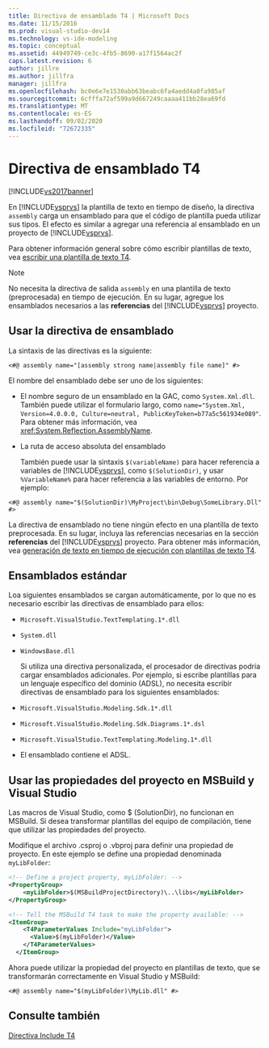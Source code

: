 ```yaml
---
title: Directiva de ensamblado T4 | Microsoft Docs
ms.date: 11/15/2016
ms.prod: visual-studio-dev14
ms.technology: vs-ide-modeling
ms.topic: conceptual
ms.assetid: 44949749-ce3c-4fb5-8690-a17f1564ac2f
caps.latest.revision: 6
author: jillre
ms.author: jillfra
manager: jillfra
ms.openlocfilehash: bc0e6e7e1530abb63beabc6fa4aedd4a0fa985af
ms.sourcegitcommit: 6cfffa72af599a9d667249caaaa411bb28ea69fd
ms.translationtype: MT
ms.contentlocale: es-ES
ms.lasthandoff: 09/02/2020
ms.locfileid: "72672335"
---
```

# <a name="t4-assembly-directive"></a>Directiva de ensamblado T4
[!INCLUDE[vs2017banner](../includes/vs2017banner.md)]

En [!INCLUDE[vsprvs](../includes/vsprvs-md.md)] la plantilla de texto en tiempo de diseño, la directiva `assembly` carga un ensamblado para que el código de plantilla pueda utilizar sus tipos. El efecto es similar a agregar una referencia al ensamblado en un proyecto de [!INCLUDE[vsprvs](../includes/vsprvs-md.md)].

 Para obtener información general sobre cómo escribir plantillas de texto, vea [escribir una plantilla de texto T4](../modeling/writing-a-t4-text-template.md).

> [!NOTE]
> No necesita la directiva de salida `assembly` en una plantilla de texto (preprocesada) en tiempo de ejecución. En su lugar, agregue los ensamblados necesarios a las **referencias** del [!INCLUDE[vsprvs](../includes/vsprvs-md.md)] proyecto.

## <a name="using-the-assembly-directive"></a>Usar la directiva de ensamblado
 La sintaxis de las directivas es la siguiente:

```
<#@ assembly name="[assembly strong name|assembly file name]" #>
```

 El nombre del ensamblado debe ser uno de los siguientes:

- El nombre seguro de un ensamblado en la GAC, como `System.Xml.dll`. También puede utilizar el formulario largo, como `name="System.Xml, Version=4.0.0.0, Culture=neutral, PublicKeyToken=b77a5c561934e089"`. Para obtener más información, vea <xref:System.Reflection.AssemblyName>.

- La ruta de acceso absoluta del ensamblado

  También puede usar la sintaxis `$(variableName)` para hacer referencia a variables de [!INCLUDE[vsprvs](../includes/vsprvs-md.md)], como `$(SolutionDir)`, y usar `%VariableName%` para hacer referencia a las variables de entorno. Por ejemplo:

```
<#@ assembly name="$(SolutionDir)\MyProject\bin\Debug\SomeLibrary.Dll" #>
```

 La directiva de ensamblado no tiene ningún efecto en una plantilla de texto preprocesada. En su lugar, incluya las referencias necesarias en la sección **referencias** del [!INCLUDE[vsprvs](../includes/vsprvs-md.md)] proyecto. Para obtener más información, vea [generación de texto en tiempo de ejecución con plantillas de texto T4](../modeling/run-time-text-generation-with-t4-text-templates.md).

## <a name="standard-assemblies"></a>Ensamblados estándar
 Loa siguientes ensamblados se cargan automáticamente, por lo que no es necesario escribir las directivas de ensamblado para ellos:

- `Microsoft.VisualStudio.TextTemplating.1*.dll`

- `System.dll`

- `WindowsBase.dll`

  Si utiliza una directiva personalizada, el procesador de directivas podría cargar ensamblados adicionales. Por ejemplo, si escribe plantillas para un lenguaje específico del dominio (ADSL), no necesita escribir directivas de ensamblado para los siguientes ensamblados:

- `Microsoft.VisualStudio.Modeling.Sdk.1*.dll`

- `Microsoft.VisualStudio.Modeling.Sdk.Diagrams.1*.dsl`

- `Microsoft.VisualStudio.TextTemplating.Modeling.1*.dll`

- El ensamblado contiene el ADSL.

## <a name="using-project-properties-in-both-msbuild-and-visual-studio"></a><a name="msbuild"></a> Usar las propiedades del proyecto en MSBuild y Visual Studio
 Las macros de Visual Studio, como $ (SolutionDir), no funcionan en MSBuild. Si desea transformar plantillas del equipo de compilación, tiene que utilizar las propiedades del proyecto.

 Modifique el archivo .csproj o .vbproj para definir una propiedad de proyecto. En este ejemplo se define una propiedad denominada `myLibFolder`:

```xml
<!-- Define a project property, myLibFolder: -->
<PropertyGroup>
    <myLibFolder>$(MSBuildProjectDirectory)\..\libs</myLibFolder>
</PropertyGroup>

<!-- Tell the MSBuild T4 task to make the property available: -->
<ItemGroup>
    <T4ParameterValues Include="myLibFolder">
      <Value>$(myLibFolder)</Value>
    </T4ParameterValues>
  </ItemGroup>

```

 Ahora puede utilizar la propiedad del proyecto en plantillas de texto, que se transformarán correctamente en Visual Studio y MSBuild:

```
<#@ assembly name="$(myLibFolder)\MyLib.dll" #>
```

## <a name="see-also"></a>Consulte también
 [Directiva Include T4](../modeling/t4-include-directive.md)
